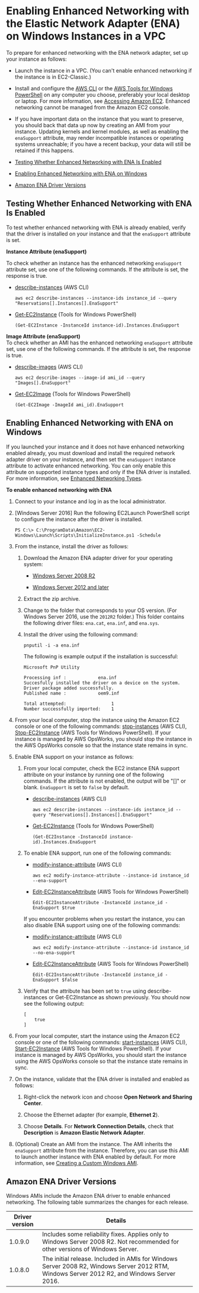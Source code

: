 # Enabling Enhanced Networking with the Elastic Network Adapter \(ENA\) on Windows Instances in a VPC<a name="enhanced-networking-ena"></a>

To prepare for enhanced networking with the ENA network adapter, set up your instance as follows:

+ Launch the instance in a VPC\. \(You can't enable enhanced networking if the instance is in EC2\-Classic\.\)

+ Install and configure the [AWS CLI](http://docs.aws.amazon.com/cli/latest/userguide/cli-chap-getting-set-up.html) or the [AWS Tools for Windows PowerShell](http://docs.aws.amazon.com/powershell/latest/userguide/) on any computer you choose, preferably your local desktop or laptop\. For more information, see [Accessing Amazon EC2](concepts.md#access-ec2)\. Enhanced networking cannot be managed from the Amazon EC2 console\. 

+ If you have important data on the instance that you want to preserve, you should back that data up now by creating an AMI from your instance\. Updating kernels and kernel modules, as well as enabling the `enaSupport` attribute, may render incompatible instances or operating systems unreachable; if you have a recent backup, your data will still be retained if this happens\.


+ [Testing Whether Enhanced Networking with ENA Is Enabled](#test-enhanced-networking-ena)
+ [Enabling Enhanced Networking with ENA on Windows](#enable-enhanced-networking-ena-WIN)
+ [Amazon ENA Driver Versions](#ena-adapter-driver-versions)

## Testing Whether Enhanced Networking with ENA Is Enabled<a name="test-enhanced-networking-ena"></a>

To test whether enhanced networking with ENA is already enabled, verify that the driver is installed on your instance and that the `enaSupport` attribute is set\. 

**Instance Attribute \(enaSupport\)**

To check whether an instance has the enhanced networking `enaSupport` attribute set, use one of the following commands\. If the attribute is set, the response is true\.

+ [describe\-instances](http://docs.aws.amazon.com/cli/latest/reference/ec2/describe-instances.html) \(AWS CLI\)

  ```
  aws ec2 describe-instances --instance-ids instance_id --query "Reservations[].Instances[].EnaSupport"
  ```

+ [Get\-EC2Instance](http://docs.aws.amazon.com/powershell/latest/reference/items/Get-EC2Instance.html) \(Tools for Windows PowerShell\)

  ```
  (Get-EC2Instance -InstanceId instance-id).Instances.EnaSupport
  ```

**Image Attribute \(enaSupport\)**  
To check whether an AMI has the enhanced networking `enaSupport` attribute set, use one of the following commands\. If the attribute is set, the response is true\.

+ [describe\-images](http://docs.aws.amazon.com/cli/latest/reference/ec2/describe-images.html) \(AWS CLI\)

  ```
  aws ec2 describe-images --image-id ami_id --query "Images[].EnaSupport"
  ```

+ [Get\-EC2Image](http://docs.aws.amazon.com/powershell/latest/reference/items/Get-EC2Image.html) \(Tools for Windows PowerShell\)

  ```
  (Get-EC2Image -ImageId ami_id).EnaSupport
  ```

## Enabling Enhanced Networking with ENA on Windows<a name="enable-enhanced-networking-ena-WIN"></a>

If you launched your instance and it does not have enhanced networking enabled already, you must download and install the required network adapter driver on your instance, and then set the `enaSupport` instance attribute to activate enhanced networking\. You can only enable this attribute on supported instance types and only if the ENA driver is installed\. For more information, see [Enhanced Networking Types](enhanced-networking.md#supported_instances)\.

**To enable enhanced networking with ENA**

1. Connect to your instance and log in as the local administrator\.

1. \[Windows Server 2016\] Run the following EC2Launch PowerShell script to configure the instance after the driver is installed\.

   ```
   PS C:\> C:\ProgramData\Amazon\EC2-Windows\Launch\Scripts\InitializeInstance.ps1 -Schedule
   ```

1. From the instance, install the driver as follows:

   1. Download the Amazon ENA adapter driver for your operating system:

      + [Windows Server 2008 R2](https://s3.amazonaws.com/ec2-windows-drivers/ENA.zip)

      + [Windows Server 2012 and later](https://s3.amazonaws.com/ec2-windows-drivers/ENA_1_0_8.zip)

   1. Extract the zip archive\.

   1. Change to the folder that corresponds to your OS version\. \(For Windows Server 2016, use the `2012R2` folder\.\) This folder contains the following driver files: `ena.cat`, `ena.inf`, and `ena.sys`\.

   1. Install the driver using the following command:

      ```
      pnputil -i -a ena.inf
      ```

      The following is example output if the installation is successful:

      ```
      Microsoft PnP Utility
                                      
      Processing inf :            ena.inf 
      Succesfully installed the driver on a device on the system.
      Driver package added successfully.
      Published name :            oem9.inf
                                  
      Total attempted:                 1                            
      Number successfully imported:    1
      ```

1. From your local computer, stop the instance using the Amazon EC2 console or one of the following commands: [stop\-instances](http://docs.aws.amazon.com/cli/latest/reference/ec2/stop-instances.html) \(AWS CLI\), [Stop\-EC2Instance](http://docs.aws.amazon.com/powershell/latest/reference/items/Stop-EC2Instance.html) \(AWS Tools for Windows PowerShell\)\. If your instance is managed by AWS OpsWorks, you should stop the instance in the AWS OpsWorks console so that the instance state remains in sync\.

1. Enable ENA support on your instance as follows:

   1. From your local computer, check the EC2 instance ENA support attribute on your instance by running one of the following commands\. If the attribute is not enabled, the output will be "\[\]" or blank\. `EnaSupport` is set to `false` by default\.

      + [describe\-instances](http://docs.aws.amazon.com/cli/latest/reference/ec2/describe-instances.html) \(AWS CLI\)

        ```
        aws ec2 describe-instances --instance-ids instance_id --query "Reservations[].Instances[].EnaSupport"
        ```

      + [Get\-EC2Instance](http://docs.aws.amazon.com/powershell/latest/reference/items/Get-EC2Instance.html) \(Tools for Windows PowerShell\)

        ```
        (Get-EC2Instance -InstanceId instance-id).Instances.EnaSupport
        ```

   1. To enable ENA support, run one of the following commands:

      + [modify\-instance\-attribute](http://docs.aws.amazon.com/cli/latest/reference/ec2/modify-instance-attribute.html) \(AWS CLI\)

        ```
        aws ec2 modify-instance-attribute --instance-id instance_id --ena-support
        ```

      + [Edit\-EC2InstanceAttribute](http://docs.aws.amazon.com/powershell/latest/reference/items/Edit-EC2InstanceAttribute.html) \(AWS Tools for Windows PowerShell\)

        ```
        Edit-EC2InstanceAttribute -InstanceId instance_id -EnaSupport $true
        ```

      If you encounter problems when you restart the instance, you can also disable ENA support using one of the following commands:

      + [modify\-instance\-attribute](http://docs.aws.amazon.com/cli/latest/reference/ec2/modify-instance-attribute.html) \(AWS CLI\)

        ```
        aws ec2 modify-instance-attribute --instance-id instance_id --no-ena-support
        ```

      + [Edit\-EC2InstanceAttribute](http://docs.aws.amazon.com/powershell/latest/reference/items/Edit-EC2InstanceAttribute.html) \(AWS Tools for Windows PowerShell\)

        ```
        Edit-EC2InstanceAttribute -InstanceId instance_id -EnaSupport $false
        ```

   1. Verify that the attribute has been set to `true` using describe\-instances or Get\-EC2Instance as shown previously\. You should now see the following output:

      ```
      [
          true
      ]
      ```

1. From your local computer, start the instance using the Amazon EC2 console or one of the following commands: [start\-instances](http://docs.aws.amazon.com/cli/latest/reference/ec2/start-instances.html) \(AWS CLI\), [Start\-EC2Instance](http://docs.aws.amazon.com/powershell/latest/reference/items/Start-EC2Instance.html) \(AWS Tools for Windows PowerShell\)\. If your instance is managed by AWS OpsWorks, you should start the instance using the AWS OpsWorks console so that the instance state remains in sync\.

1. On the instance, validate that the ENA driver is installed and enabled as follows:

   1. Right\-click the network icon and choose **Open Network and Sharing Center**\.

   1. Choose the Ethernet adapter \(for example, **Ethernet 2**\)\.

   1. Choose **Details**\. For **Network Connection Details**, check that **Description** is **Amazon Elastic Network Adapter**\.

1. \(Optional\) Create an AMI from the instance\. The AMI inherits the `enaSupport` attribute from the instance\. Therefore, you can use this AMI to launch another instance with ENA enabled by default\. For more information, see [Creating a Custom Windows AMI](Creating_EBSbacked_WinAMI.md)\.

## Amazon ENA Driver Versions<a name="ena-adapter-driver-versions"></a>

Windows AMIs include the Amazon ENA driver to enable enhanced networking\. The following table summarizes the changes for each release\.


| Driver version | Details | 
| --- | --- | 
|  1\.0\.9\.0  |  Includes some reliability fixes\. Applies only to Windows Server 2008 R2\. Not recommended for other versions of Windows Server\.  | 
|  1\.0\.8\.0  |  The initial release\. Included in AMIs for Windows Server 2008 R2, Windows Server 2012 RTM, Windows Server 2012 R2, and Windows Server 2016\.  | 